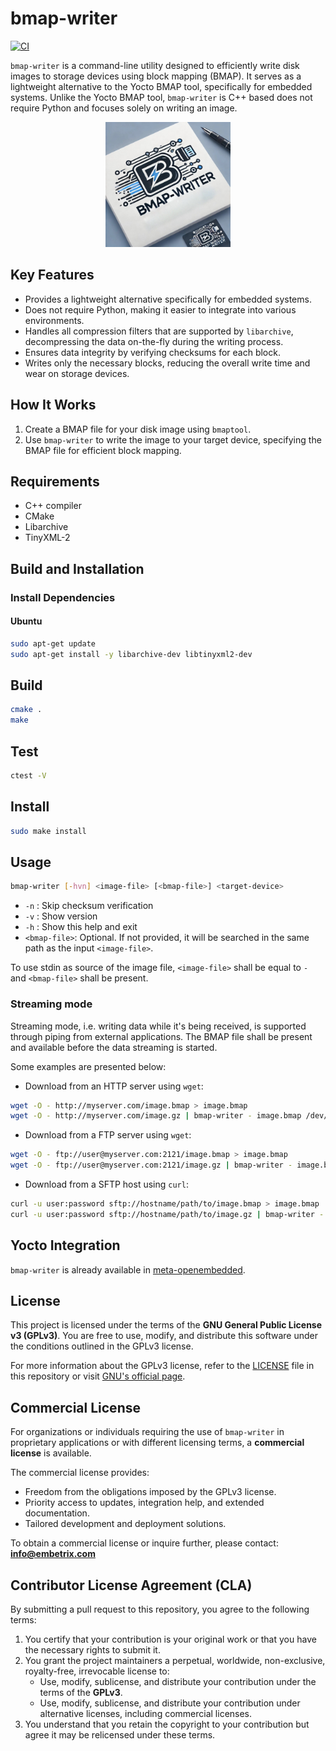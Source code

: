 
# bmap-writer

[![CI](https://github.com/embetrix/bmap-writer/actions/workflows/integration.yml/badge.svg)](https://github.com/embetrix/bmap-writer/actions/workflows/integration.yml)

`bmap-writer` is a command-line utility designed to efficiently write disk images to storage devices using block mapping (BMAP). 
It serves as a lightweight alternative to the Yocto BMAP tool, specifically for embedded systems. 
Unlike the Yocto BMAP tool, `bmap-writer` is C++ based does not require Python and focuses solely on writing an image.

<p align ="center"><img src=bmap-writer.jpeg width=200 height=200 /></p>

## Key Features

- Provides a lightweight alternative specifically for embedded systems.
- Does not require Python, making it easier to integrate into various environments.
- Handles all compression filters that are supported by `libarchive`, decompressing the data on-the-fly during the writing process.
- Ensures data integrity by verifying checksums for each block.
- Writes only the necessary blocks, reducing the overall write time and wear on storage devices.

## How It Works

1. Create a BMAP file for your disk image using `bmaptool`.
2. Use `bmap-writer` to write the image to your target device, specifying the BMAP file for efficient block mapping.

## Requirements

- C++ compiler
- CMake
- Libarchive
- TinyXML-2

## Build and Installation

### Install Dependencies

#### Ubuntu

```sh
sudo apt-get update
sudo apt-get install -y libarchive-dev libtinyxml2-dev
```

## Build

```sh
cmake .
make
```

## Test

```sh
ctest -V
```

## Install

```sh
sudo make install
```

## Usage

```sh
bmap-writer [-hvn] <image-file> [<bmap-file>] <target-device>
```

* `-n` : Skip checksum verification
* `-v` : Show version
* `-h` : Show this help and exit
* `<bmap-file>`: Optional. If not provided, it will be searched in the same path as the input `<image-file>`.

To use stdin as source of the image file, `<image-file>` shall be equal to `-` and `<bmap-file>` shall be present.

### Streaming mode

Streaming mode, i.e. writing data while it's being received, is supported through piping from external applications.
The BMAP file shall be present and available before the data streaming is started.

Some examples are presented below:

* Download from an HTTP server using `wget`:
```bash
wget -O - http://myserver.com/image.bmap > image.bmap
wget -O - http://myserver.com/image.gz | bmap-writer - image.bmap /dev/sdX
```
* Download from a FTP server using `wget`:
```bash
wget -O - ftp://user@myserver.com:2121/image.bmap > image.bmap
wget -O - ftp://user@myserver.com:2121/image.gz | bmap-writer - image.bmap /dev/sdX
```
* Download from a SFTP host using `curl`:
```bash
curl -u user:password sftp://hostname/path/to/image.bmap > image.bmap
curl -u user:password sftp://hostname/path/to/image.gz | bmap-writer - image.bmap /dev/sdX
```

## Yocto Integration

`bmap-writer` is already available in [meta-openembedded](https://github.com/openembedded/meta-openembedded/blob/master/meta-oe/recipes-support/bmap-writer/bmap-writer_git.bb).


## License

This project is licensed under the terms of the **GNU General Public License v3 (GPLv3)**.
You are free to use, modify, and distribute this software under the conditions outlined in the GPLv3 license.

For more information about the GPLv3 license, refer to the [LICENSE](LICENSE) file in this repository or visit [GNU's official page](https://www.gnu.org/licenses/gpl-3.0.html).


## Commercial License

For organizations or individuals requiring the use of `bmap-writer` in proprietary applications or with different licensing terms, a **commercial license** is available.

The commercial license provides:
- Freedom from the obligations imposed by the GPLv3 license.
- Priority access to updates, integration help, and extended documentation.
- Tailored development and deployment solutions.

To obtain a commercial license or inquire further, please contact: [**info@embetrix.com**](mailto:info@embetrix.com)


## Contributor License Agreement (CLA)

By submitting a pull request to this repository, you agree to the following terms:

1. You certify that your contribution is your original work or that you have the necessary rights to submit it.
2. You grant the project maintainers a perpetual, worldwide, non-exclusive, royalty-free, irrevocable license to:
   - Use, modify, sublicense, and distribute your contribution under the terms of the **GPLv3**.
   - Use, modify, sublicense, and distribute your contribution under alternative licenses, including commercial licenses.
3. You understand that you retain the copyright to your contribution but agree it may be relicensed under these terms.


